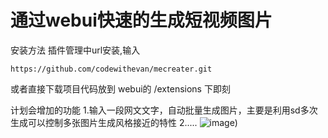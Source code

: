 # 通过webui快速的生成短视频图片
安装方法
插件管理中url安装,输入
```
https://github.com/codewithevan/mecreater.git
```

或者直接下载项目代码放到 webui的 /extensions 下即刻

计划会增加的功能
1.输入一段网文文字，自动批量生成图片，主要是利用sd多次生成可以控制多张图片生成风格接近的特性
2.....
![image](https://static.xiweiapp.com/1/2023/06/5d170d45-5034-4343-a0f4-22ce093e2554.png))
